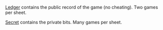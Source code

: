 [Ledger](ledger.html) contains the public record of the game (no cheating). Two games per sheet.

[Secret](secret.html) contains the private bits. Many games per sheet.
